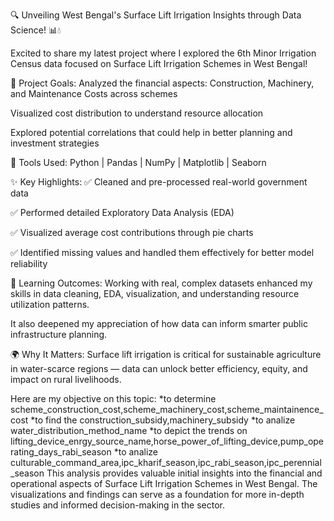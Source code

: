 🔍 Unveiling West Bengal's Surface Lift Irrigation Insights through Data Science! 📊💧

Excited to share my latest project where I explored the 6th Minor Irrigation Census data focused on Surface Lift Irrigation Schemes in West Bengal!

🌾 Project Goals:
Analyzed the financial aspects: Construction, Machinery, and Maintenance Costs across schemes

Visualized cost distribution to understand resource allocation

Explored potential correlations that could help in better planning and investment strategies

🔧 Tools Used: Python | Pandas | NumPy | Matplotlib | Seaborn

✨ Key Highlights: ✅ Cleaned and pre-processed real-world government data

✅ Performed detailed Exploratory Data Analysis (EDA)

✅ Visualized average cost contributions through pie charts

✅ Identified missing values and handled them effectively for better model reliability

🧠 Learning Outcomes: Working with real, complex datasets enhanced my skills in data cleaning, EDA, visualization, and understanding resource utilization patterns.

It also deepened my appreciation of how data can inform smarter public infrastructure planning.

🌍 Why It Matters: Surface lift irrigation is critical for sustainable agriculture in water-scarce regions — data can unlock better efficiency, equity, and impact on rural livelihoods.


Here are my objective on this topic: 
*to determine scheme_construction_cost,scheme_machinery_cost,scheme_maintainence_cost
*to find the construction_subsidy,machinery_subsidy
*to analize water_distribution_method_name
*to depict the trends on lifting_device_enrgy_source_name,horse_power_of_lifting_device,pump_operating_days_rabi_season
*to analize culturable_command_area,ipc_kharif_season,ipc_rabi_season,ipc_perennial_season
This analysis provides valuable initial insights into the financial and operational aspects of Surface Lift Irrigation Schemes in West Bengal. The visualizations and findings can serve as a foundation for more in-depth studies and informed decision-making in the sector.

